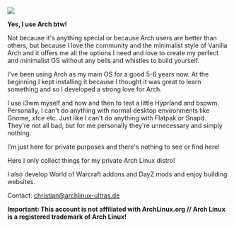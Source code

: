 ![](https://cloud.sda.wtf/arch-ultras.png)

**Yes, I use Arch btw!** 

Not because it's anything special or because Arch users are better than others, but because I love the community and the minimalist style of Vanilla Arch and it offers me all the options I need and love to create my perfect and minimalist OS without any bells and whistles to build yourself.

I've been using Arch as my main OS for a good 5-6 years now. At the beginning I kept installing it because I thought it was great to learn something and so I developed a strong love for Arch.

I use i3wm myself and now and then to test a little Hyprland and bspwm. Personally, I can't do anything with normal desktop environments like Gnome, xfce etc. Just like I can't do anything with Flatpak or Snapd. They're not all bad, but for me personally they're unnecessary and simply nothing.

I'm just here for private purposes and there's nothing to see or find here!

Here I only collect things for my private Arch Linux distro!

I also develop World of Warcraft addons and DayZ mods and enjoy building websites.

Contact: christian@archlinux-ultras.de

**Important: This account is not affiliated with ArchLinux.org // Arch Linux is a registered trademark of Arch Linux!**


